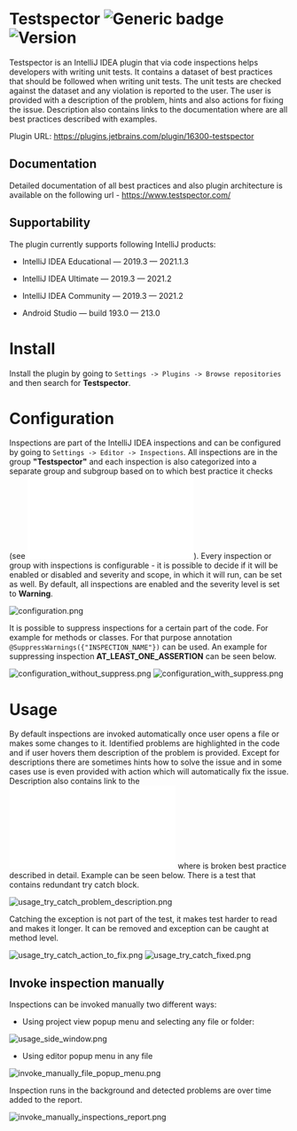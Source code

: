 # Testspector ![Generic badge](https://img.shields.io/github/license/Hasatori/Testspector)  ![Version](https://img.shields.io/jetbrains/plugin/v/16300-testspector)


Testspector is an IntelliJ IDEA plugin that via code inspections helps developers with writing unit tests. It contains a dataset of best practices that should be followed when writing unit tests. 
The unit tests are checked against the dataset and any violation is reported to the user. The user is provided with a description of the problem, hints and also actions for fixing the issue. 
Description also contains links to the documentation where are all best practices described with examples.

Plugin URL: https://plugins.jetbrains.com/plugin/16300-testspector

## Documentation

 Detailed documentation of all best practices and also plugin architecture is available on the following url - https://www.testspector.com/

## Supportability

The plugin currently supports following IntelliJ products:
* IntelliJ IDEA Educational — 2019.3 — 2021.1.3

* IntelliJ IDEA Ultimate — 2019.3 — 2021.2

* IntelliJ IDEA Community — 2019.3 — 2021.2

* Android Studio — build 193.0 — 213.0

# Install
Install the plugin by going to ``Settings -> Plugins -> Browse repositories`` and then search for **Testspector**.

# Configuration
Inspections are part of the IntelliJ IDEA inspections and can be configured by going to ``Settings -> Editor -> Inspections``.  All inspections are in the group **"Testspector"**
and each inspection is also categorized into a separate group and subgroup based on to which best practice it checks (see ![Documentation](./doc/Practices.md)).
Every inspection or group with inspections is configurable - it is possible to decide if it will be enabled or disabled and severity and scope, in which it will run, can be set as well.
By default, all inspections are enabled and the severity level is set to **Warning**.

![configuration.png](./doc/configuration_general_settings.png)

It is possible to suppress inspections for a certain part of the code. For example for methods or classes. For that purpose annotation ``@SuppressWarnings({"INSPECTION_NAME"})`` can be used. An example for suppressing inspection **AT_LEAST_ONE_ASSERTION** can be seen below.

![configuration_without_suppress.png](./doc/configuration_without_suppress.png)
![configuration_with_suppress.png](./doc/configuration_with_suppress.png)

# Usage

By default inspections are invoked automatically once user opens a file or makes some changes to it. Identified problems are highlighted in the code and if user hovers them description of the problem is provided. Except for descriptions there are sometimes hints how to solve the issue and in some cases use is even provided with action which will automatically fix the issue. 
Description also contains link to the  ![Documentation](./doc/Practices.md) where is broken best practice described in detail. 
Example can be seen below. There is a test that contains redundant try catch block. 

![usage_try_catch_problem_description.png](./doc/usage_try_catch_problem_description.png)

Catching the exception is not part of the test, it makes test harder to read and makes it longer. It can be removed and exception can be caught at method level. 

![usage_try_catch_action_to_fix.png](./doc/usage_try_catch_action_to_fix.png) ![usage_try_catch_fixed.png](./doc/usage_try_catch_fixed.png)

## Invoke inspection manually

Inspections can be invoked manually two different ways:

*  Using project view popup menu and selecting any file or folder:
   
![usage_side_window.png](./doc/usage_side_window.png)
*   Using editor popup menu in any file
    
![invoke_manually_file_popup_menu.png](./doc/invoke_manually_file_popup_menu.png)


Inspection runs in the background and detected problems are over time added to the report.

![invoke_manually_inspections_report.png](./doc/invoke_manually_inspections_report.png)
